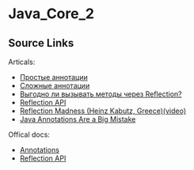# Java_Core_2

## Source Links

Articals:

* <a href="https://habrahabr.ru/post/139736/">Простые аннотации</a>
* <a href="https://habrahabr.ru/company/golovachcourses/blog/217595/">Сложные аннотации</a>
* <a href="https://habrahabr.ru/post/318418/">Выгодно ли вызывать методы через Reflection?</a>
* <a href="https://www.baeldung.com/java-reflection">Reflection API</a>
* <a href="https://www.youtube.com/watch?v=GzOjCzHg5Ks">Reflection Madness (Heinz Kabutz, Greece)(video)</a>
* <a href="http://www.yegor256.com/2016/04/12/java-annotations-are-evil.html">Java Annotations Are a Big Mistake</a>

Offical docs:

* <a href="https://docs.oracle.com/javase/tutorial/java/annotations/">Annotations</a>
* <a href="https://docs.oracle.com/javase/tutorial/reflect/">Reflection API</a>
